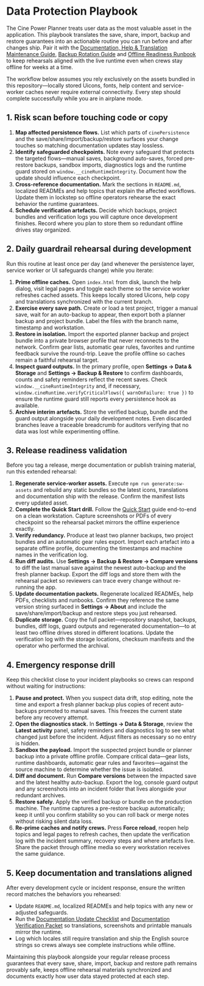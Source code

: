 # Data Protection Playbook

The Cine Power Planner treats user data as the most valuable asset in the
application. This playbook translates the save, share, import, backup and
restore guarantees into an actionable routine you can run before and after
changes ship. Pair it with the [Documentation, Help & Translation Maintenance
Guide](documentation-maintenance.md), [Backup Rotation Guide](backup-rotation-guide.md)
and [Offline Readiness Runbook](offline-readiness.md) to keep rehearsals aligned
with the live runtime even when crews stay offline for weeks at a time.

The workflow below assumes you rely exclusively on the assets bundled in this
repository—locally stored Uicons, fonts, help content and service-worker caches
never require external connectivity. Every step should complete successfully
while you are in airplane mode.

## 1. Risk scan before touching code or copy

1. **Map affected persistence flows.** List which parts of
   `cinePersistence` and the save/share/import/backup/restore surfaces your
   change touches so matching documentation updates stay lossless.
2. **Identify safeguarded checkpoints.** Note every safeguard that protects
   the targeted flows—manual saves, background auto-saves, forced pre-restore
   backups, sandbox imports, diagnostics logs and the runtime guard stored on
   `window.__cineRuntimeIntegrity`. Document how the update should influence
   each checkpoint.
3. **Cross-reference documentation.** Mark the sections in `README.md`,
   localized READMEs and help topics that explain the affected workflows.
   Update them in lockstep so offline operators rehearse the exact behavior
   the runtime guarantees.
4. **Schedule verification artefacts.** Decide which backups, project bundles
   and verification logs you will capture once development finishes. Record
   where you plan to store them so redundant offline drives stay organized.

## 2. Daily guardrail rehearsal during development

Run this routine at least once per day (and whenever the persistence layer,
service worker or UI safeguards change) while you iterate:

1. **Prime offline caches.** Open `index.html` from disk, launch the help
   dialog, visit legal pages and toggle each theme so the service worker
   refreshes cached assets. This keeps locally stored Uicons, help copy and
   translations synchronized with the current branch.
2. **Exercise every save path.** Create or load a test project, trigger a
   manual save, wait for an auto-backup to appear, then export both a planner
   backup and project bundle. Label the files with the branch name, timestamp
   and workstation.
3. **Restore in isolation.** Import the exported planner backup and project
   bundle into a private browser profile that never reconnects to the network.
   Confirm gear lists, automatic gear rules, favorites and runtime feedback
   survive the round-trip. Leave the profile offline so caches remain a
   faithful rehearsal target.
4. **Inspect guard outputs.** In the primary profile, open **Settings → Data
   & Storage** and **Settings → Backup & Restore** to confirm dashboards,
   counts and safety reminders reflect the recent saves. Check
   `window.__cineRuntimeIntegrity` and, if necessary,
   `window.cineRuntime.verifyCriticalFlows({ warnOnFailure: true })` to ensure
   the runtime guard still reports every persistence hook as available.
5. **Archive interim artefacts.** Store the verified backup, bundle and the
   guard output alongside your daily development notes. Even discarded
   branches leave a traceable breadcrumb for auditors verifying that no data
   was lost while experimenting offline.

## 3. Release readiness validation

Before you tag a release, merge documentation or publish training material,
run this extended rehearsal:

1. **Regenerate service-worker assets.** Execute `npm run
   generate:sw-assets` and rebuild any static bundles so the latest icons,
   translations and documentation ship with the release. Confirm the manifest
   lists every updated asset.
2. **Complete the Quick Start drill.** Follow the
   [Quick Start](../README.md#quick-start) guide end-to-end on a clean
   workstation. Capture screenshots or PDFs of every checkpoint so the
   rehearsal packet mirrors the offline experience exactly.
3. **Verify redundancy.** Produce at least two planner backups, two project
   bundles and an automatic gear rules export. Import each artefact into a
   separate offline profile, documenting the timestamps and machine names in
   the verification log.
4. **Run diff audits.** Use **Settings → Backup & Restore → Compare versions**
   to diff the last manual save against the newest auto-backup and the fresh
   planner backup. Export the diff logs and store them with the rehearsal
   packet so reviewers can trace every change without re-running the app.
5. **Update documentation packets.** Regenerate localized READMEs, help PDFs,
   checklists and runbooks. Confirm they reference the same version string
   surfaced in **Settings → About** and include the save/share/import/backup
   and restore steps you just rehearsed.
6. **Duplicate storage.** Copy the full packet—repository snapshot, backups,
   bundles, diff logs, guard outputs and regenerated documentation—to at
   least two offline drives stored in different locations. Update the
   verification log with the storage locations, checksum manifests and the
   operator who performed the archival.

## 4. Emergency response drill

Keep this checklist close to your incident playbooks so crews can respond
without waiting for instructions:

1. **Pause and protect.** When you suspect data drift, stop editing, note the
   time and export a fresh planner backup plus copies of recent auto-backups
   promoted to manual saves. This freezes the current state before any
   recovery attempt.
2. **Open the diagnostics stack.** In **Settings → Data & Storage**, review
   the **Latest activity** panel, safety reminders and diagnostics log to see
   what changed just before the incident. Adjust filters as necessary so no
   entry is hidden.
3. **Sandbox the payload.** Import the suspected project bundle or planner
   backup into a private offline profile. Compare critical data—gear lists,
   runtime dashboards, automatic gear rules and favorites—against the source
   machine to determine whether the issue is isolated.
4. **Diff and document.** Run **Compare versions** between the impacted save
   and the latest healthy auto-backup. Export the log, console guard output
   and any screenshots into an incident folder that lives alongside your
   redundant archives.
5. **Restore safely.** Apply the verified backup or bundle on the production
   machine. The runtime captures a pre-restore backup automatically; keep it
   until you confirm stability so you can roll back or merge notes without
   risking silent data loss.
6. **Re-prime caches and notify crews.** Press **Force reload**, reopen help
   topics and legal pages to refresh caches, then update the verification log
   with the incident summary, recovery steps and where artefacts live. Share
   the packet through offline media so every workstation receives the same
   guidance.

## 5. Keep documentation and translations aligned

After every development cycle or incident response, ensure the written record
matches the behaviors you rehearsed:

- Update `README.md`, localized READMEs and help topics with any new or
  adjusted safeguards.
- Run the [Documentation Update Checklist](documentation-update-checklist.md)
  and [Documentation Verification Packet](documentation-verification-packet.md)
  so translations, screenshots and printable manuals mirror the runtime.
- Log which locales still require translation and ship the English source
  strings so crews always see complete instructions while offline.

Maintaining this playbook alongside your regular release process guarantees
that every save, share, import, backup and restore path remains provably safe,
keeps offline rehearsal materials synchronized and documents exactly how user
data stayed protected at each step.
